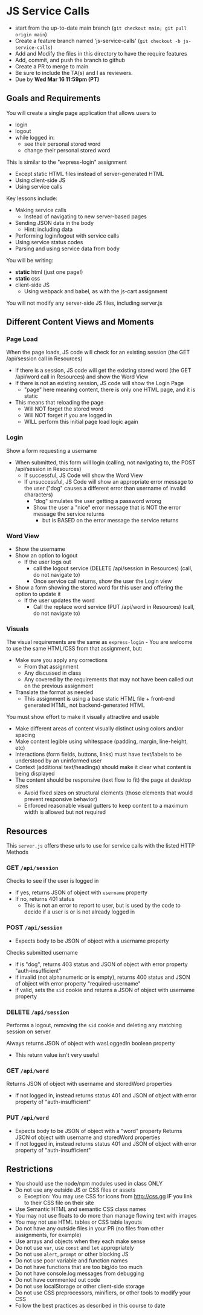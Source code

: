 # JS Service Calls

* start from the up-to-date main branch (`git checkout main; git pull origin main`)
* Create a feature branch named 'js-service-calls' (`git checkout -b js-service-calls`)
* Add and Modify the files in this directory to have the require features
* Add, commit, and push the branch to github
* Create a PR to merge to main
* Be sure to include the TA(s) and I as reviewers.  
* Due by **Wed Mar 16 11:59pm (PT)**

## Goals and Requirements

You will create a single page application that allows users to
- login
- logout
- while logged in:
  - see their personal stored word
  - change their personal stored word

This is similar to the "express-login" assignment
- Except static HTML files instead of server-generated HTML
- Using client-side JS 
- Using service calls

Key lessons include:
- Making service calls
  - Instead of navigating to new server-based pages
- Sending JSON data in the body
  - Hint: including data
- Performing login/logout with service calls
- Using service status codes
- Parsing and using service data from body

You will be writing:
- **static** html (just one page!)
- **static** css
- client-side JS
  - Using webpack and babel, as with the js-cart assignment

You will not modify any server-side JS files, including server.js

## Different Content Views and Moments

### Page Load

When the page loads, JS code will check for an existing session (the GET /api/session call in Resources)
- If there is a session, JS code will get the existing stored word (the GET /api/word call in Resources) and show the Word View
- If there is not an existing session, JS code will show the Login Page
  - "page" here meaning content, there is only one HTML page, and it is static
- This means that reloading the page 
  - Will NOT forget the stored word
  - Will NOT forget if you are logged in
  - WILL perform this initial page load logic again

### Login

Show a form requesting a username
- When submitted, this form will login (calling, not navigating to, the POST /api/session in Resources)
  - If successful, JS Code will show the Word View
  - If unsuccessful, JS Code will show an appropriate error message to the user ("dog" causes a different error than username of invalid characters)
    - "dog" simulates the user getting a password wrong
    - Show the user a "nice" error message that is NOT the error message the service returns 
      - but is BASED on the error message the service returns

### Word View

- Show the username
- Show an option to logout 
  - If the user logs out
    - call the logout service (DELETE /api/session in Resources) (call, do not navigate to)
    - Once service call returns, show the user the Login view
- Show a form showing the stored word for this user and offering the option to update it
  - If the user updates the word
    - Call the replace word service (PUT /api/word in Resources) (call, do not navigate to)

### Visuals

The visual requirements are the same as `express-login` - You are welcome to use the same HTML/CSS from that assignment, but:
- Make sure you apply any corrections
  - From that assignment
  - Any discussed in class
  - Any covered by the requirements that may not have been called out on the previous assignment
- Translate the format as needed
  - This assignment is using a base static HTML file + front-end generated HTML, not backend-generated HTML

You must show effort to make it visually attractive and usable
- Make different areas of content visually distinct using colors and/or spacing
- Make content legible using whitespace (padding, margin, line-height, etc)
- Interactions (form fields, buttons, links) must have text/labels to be understood by an uninformed user
- Context (additional text/headings) should make it clear what content is being displayed
- The content should be responsive (text flow to fit) the page at desktop sizes 
  - Avoid fixed sizes on structural elements (those elements that would prevent responsive behavior)
  - Enforced reasonable visual gutters to keep content to a maximum width is allowed but not required

## Resources

This `server.js` offers these urls to use for service calls with the listed HTTP Methods

### GET `/api/session`

Checks to see if the user is logged in 
- If yes, returns JSON of object with `username` property
- If no, returns 401 status 
  - This is not an error to report to user, but is used by the code to decide if a user is or is not already logged in

### POST `/api/session`

- Expects body to be JSON of object with a username property

Checks submitted username
- if is "dog", returns 403 status and JSON of object with error property "auth-insufficient"
- if invalid (not alphanumeric or is empty), returns 400 status and JSON of object with error property "required-username"
- if valid, sets the `sid` cookie and returns a JSON of object with username property

### DELETE `/api/session`

Performs a logout, removing the `sid` cookie and deleting any matching session on server

Always returns JSON of object with wasLoggedIn boolean property
- This return value isn't very useful

### GET `/api/word`

Returns JSON of object with username and storedWord properties
- If not logged in, instead returns status 401 and JSON of object with error property of "auth-insufficient"

### PUT `/api/word`

- Expects body to be JSON of object with a "word" property
Returns JSON of object with username and storedWord properties
- If not logged in, instead returns status 401 and JSON of object with error property of "auth-insufficient"

## Restrictions
* You should use the node/npm modules used in class ONLY
* Do not use any outside JS or CSS files or assets
  - Exception: You may use CSS for icons from http://css.gg IF you link to their CSS file on their site
* Use Semantic HTML and semantic CSS class names
* You may not use floats to do more than manage flowing text with images
* You may not use HTML tables or CSS table layouts
* Do not have any outside files in your PR (no files from other assignments, for example)
* Use arrays and objects when they each make sense
* Do not use `var`, use `const` and `let` appropriately
* Do not use `alert`, `prompt` or other blocking JS
* Do not use poor variable and function names
* Do not have functions that are too big/do too much
* Do not have console.log messages from debugging
* Do not have commented out code
* Do not use localStorage or other client-side storage 
* Do not use CSS preprocessors, minifiers, or other tools to modify your CSS
* Follow the best practices as described in this course to date



